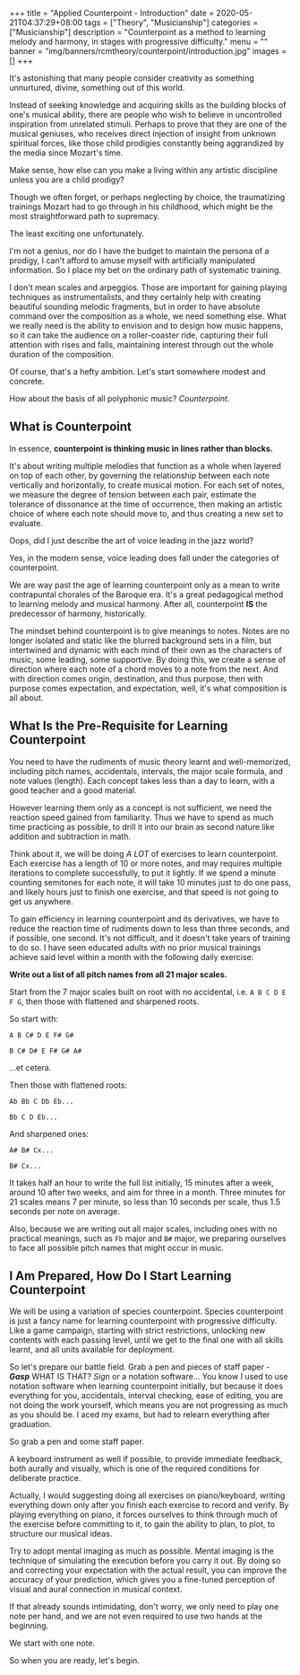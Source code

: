 +++
title = "Applied Counterpoint - Introduction"
date = 2020-05-21T04:37:29+08:00
tags = ["Theory", "Musicianship"]
categories = ["Musicianship"]
description = "Counterpoint as a method to learning melody and harmony, in stages with progressive difficulty."
menu = ""
banner = "img/banners/rcmtheory/counterpoint/introduction.jpg"
images = []
+++

It's astonishing that many people consider creativity as something unnurtured, divine, something out of this world.

Instead of seeking knowledge and acquiring skills as the building blocks of one's musical ability, there are people who wish to believe in uncontrolled inspiration from unrelated stimuli.
Perhaps to prove that they are one of the musical geniuses, who receives direct injection of insight from unknown spiritual forces, like those child prodigies constantly being aggrandized by the media since Mozart's time.

Make sense, how else can you make a living within any artistic discipline unless you are a child prodigy?

Though we often forget, or perhaps neglecting by choice, the traumatizing trainings Mozart had to go through in his childhood, which might be the most straightforward path to supremacy.

The least exciting one unfortunately.

I'm not a genius, nor do I have the budget to maintain the persona of a prodigy, I can't afford to amuse myself with artificially manipulated information.
So I place my bet on the ordinary path of systematic training.

I don't mean scales and arpeggios.
Those are important for gaining playing techniques as instrumentalists, and they certainly help with creating beautiful sounding melodic fragments, but in order to have absolute command over the composition as a whole, we need something else.
What we really need is the ability to envision and to design how music happens, so it can take the audience on a roller-coaster ride, capturing their full attention with rises and falls, maintaining interest through out the whole duration of the composition.

Of course, that's a hefty ambition.
Let's start somewhere modest and concrete.

How about the basis of all polyphonic music?
*Counterpoint*.

## What is Counterpoint

In essence, **counterpoint is thinking music in lines rather than blocks.**

It's about writing multiple melodies that function as a whole when layered on top of each other, by governing the relationship between each note vertically and horizontally, to create musical motion.
For each set of notes, we measure the degree of tension between each pair, estimate the tolerance of dissonance at the time of occurrence, then making an artistic choice of where each note should move to, and thus creating a new set to evaluate.

Oops, did I just describe the art of voice leading in the jazz world?

Yes, in the modern sense, voice leading does fall under the categories of counterpoint.

We are way past the age of learning counterpoint only as a mean to write contrapuntal chorales of the Baroque era.
It's a great pedagogical method to learning melody and musical harmony.
After all, counterpoint **IS** the predecessor of harmony, historically.

The mindset behind counterpoint is to give meanings to notes.
Notes are no longer isolated and static like the blurred background sets in a film, but intertwined and dynamic with each mind of their own as the characters of music, some leading, some supportive.
By doing this, we create a sense of direction where each note of a chord moves to a note from the next.
And with direction comes origin, destination, and thus purpose, then with purpose comes expectation, and expectation, well, it's what composition is all about.

## What Is the Pre-Requisite for Learning Counterpoint

You need to have the rudiments of music theory learnt and well-memorized, including pitch names, accidentals, intervals, the major scale formula, and note values (length).
Each concept takes less than a day to learn, with a good teacher and a good material.

However learning them only as a concept is not sufficient, we need the reaction speed gained from familiarity.
Thus we have to spend as much time practicing as possible, to drill it into our brain as second nature like addition and subtraction in math.

Think about it, we will be doing *A LOT* of exercises to learn counterpoint.
Each exercise has a length of 10 or more notes, and may requires multiple iterations to complete successfully, to put it lightly.
If we spend a minute counting semitones for each note, it will take 10 minutes just to do one pass, and likely hours just to finish one exercise, and that speed is not going to get us anywhere.

To gain efficiency in learning counterpoint and its derivatives, we have to reduce the reaction time of rudiments down to less than three seconds, and if possible, one second.
It's not difficult, and it doesn't take years of training to do so.
I have seen educated adults with no prior musical trainings achieve said level within a month with the following daily exercise:

**Write out a list of all pitch names from all 21 major scales.**

Start from the 7 major scales built on root with no accidental, i.e. `A B C D E F G`, then those with flattened and sharpened roots.

So start with:

`A B C# D E F# G#`

`B C# D# E F# G# A#`

...et cetera.

Then those with flattened roots:

`Ab Bb C Db Eb...`

`Bb C D Eb...`

And sharpened ones:

`A# B# Cx...`

`B# Cx...`

It takes half an hour to write the full list initially, 15 minutes after a week, around 10 after two weeks, and aim for three in a month.
Three minutes for 21 scales means 7 per minute, so less than 10 seconds per scale, thus 1.5 seconds per note on average.

Also, because we are writing out all major scales, including ones with no practical meanings, such as `Fb` major and `B#` major, we preparing ourselves to face all possible pitch names that might occur in music.

## I Am Prepared, How Do I Start Learning Counterpoint

We will be using a variation of species counterpoint.
Species counterpoint is just a fancy name for learning counterpoint with progressive difficulty.
Like a game campaign, starting with strict restrictions, unlocking new contents with each passing level, until we get to the final one with all skills learnt, and all units available for deployment.

So let's prepare our battle field.
Grab a pen and pieces of staff paper - ***Gasp*** WHAT IS THAT?
*Sign* or a notation software...
You know I used to use notation software when learning counterpoint initially, but because it does everything for you, accidentals, interval checking, ease of editing, you are not doing the work yourself, which means you are not progressing as much as you should be.
I aced my exams, but had to relearn everything after graduation.

So grab a pen and some staff paper.

A keyboard instrument as well if possible, to provide immediate feedback, both aurally and visually, which is one of the required conditions for deliberate practice.

Actually, I would suggesting doing all exercises on piano/keyboard, writing everything down only after you finish each exercise to record and verify.
By playing everything on piano, it forces ourselves to think through much of the exercise before committing to it, to gain the ability to plan, to plot, to structure our musical ideas.

Try to adopt mental imaging as much as possible.
Mental imaging is the technique of simulating the execution before you carry it out.
By doing so and correcting your expectation with the actual result, you can improve the accuracy of your prediction, which gives you a fine-tuned perception of visual and aural connection in musical context.

If that already sounds intimidating, don't worry, we only need to play one note per hand, and we are not even required to use two hands at the beginning.

We start with one note.

So when you are ready, let's begin.
